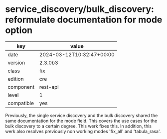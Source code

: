 [//]: # (werk v2)
# service_discovery/bulk_discovery: reformulate documentation for mode option

key        | value
---------- | ---
date       | 2024-03-12T10:32:47+00:00
version    | 2.3.0b3
class      | fix
edition    | cre
component  | rest-api
level      | 1
compatible | yes

Previously, the single service discovery and the bulk discovery shared the same
documentation for the mode field. This covers the use cases for the bulk discovery
to a certain degree. This werk fixes this. In addition, this werk also
resolves previously non working modes 'fix_all' and 'tabula_rasa'.

